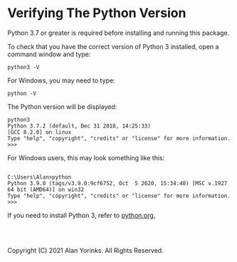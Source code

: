 # Verifying The Python Version

Python 3.7 or greater is required before installing and running this package.

To check that you have the correct version of Python 3 installed,
open a command window and type:

```
python3 -V
```

For Windows, you may need to type:

```
python -V
```

The Python version will be displayed:

```
python3
Python 3.7.2 (default, Dec 31 2018, 14:25:33)
[GCC 8.2.0] on linux
Type "help", "copyright", "credits" or "license" for more information.
>>>
```

For Windows users, this may look something like this:
```

C:\Users\Alan>python
Python 3.9.0 (tags/v3.9.0:9cf6752, Oct  5 2020, 15:34:40) [MSC v.1927 64 bit (AMD64)] on win32
Type "help", "copyright", "credits" or "license" for more information.
>>>
```
If you need to install Python 3, refer to [python.org.](https://www.python.org/)


<br>
<br>


Copyright (C) 2021 Alan Yorinks. All Rights Reserved.

